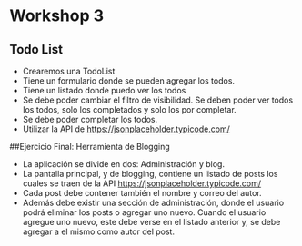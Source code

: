 # Workshop 3
## Todo List
- Crearemos una TodoList
- Tiene un formulario donde se pueden agregar los todos.
- Tiene un listado donde puedo ver los todos
- Se debe poder cambiar el filtro de visibilidad. Se deben poder ver todos los todos, solo los completados y solo los por completar.
- Se debe poder completar los todos.
- Utilizar la API de https://jsonplaceholder.typicode.com/

##Ejercicio Final: Herramienta de Blogging
- La aplicación se divide en dos: Administración y blog.
- La pantalla principal, y de blogging, contiene un listado de posts los cuales se traen de la API https://jsonplaceholder.typicode.com/
- Cada post debe contener también el nombre y correo del autor.
- Además debe existir una sección de administración, donde el usuario podrá eliminar los posts o agregar uno nuevo. Cuando el usuario agregue uno nuevo, este debe verse en el listado anterior y, se debe agregar a el mismo como autor del post.
